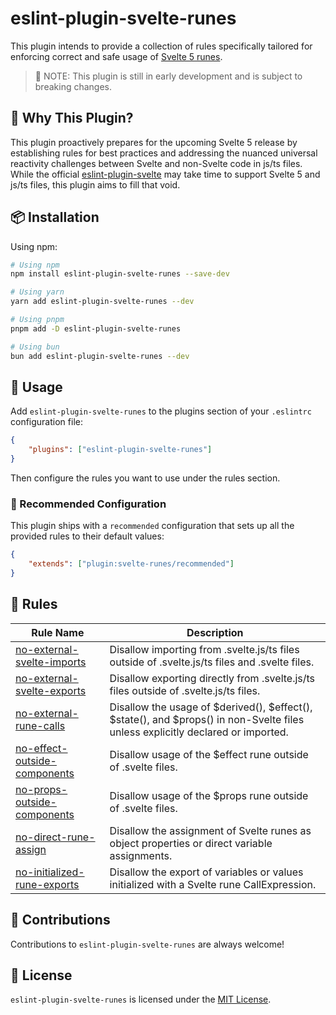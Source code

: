 # eslint-plugin-svelte-runes

This plugin intends to provide a collection of rules specifically tailored for enforcing correct and safe usage of [Svelte 5 runes](https://svelte.dev/blog/runes).

> 🚧 NOTE: This plugin is still in early development and is subject to breaking changes.

## 🎯 Why This Plugin?

This plugin proactively prepares for the upcoming Svelte 5 release by establishing rules for best practices and addressing the nuanced universal reactivity challenges between Svelte and non-Svelte code in js/ts files. While the official [eslint-plugin-svelte](https://github.com/sveltejs/eslint-plugin-svelte) may take time to support Svelte 5 and js/ts files, this plugin aims to fill that void.

## 📦 Installation

Using npm:

```bash
# Using npm
npm install eslint-plugin-svelte-runes --save-dev

# Using yarn
yarn add eslint-plugin-svelte-runes --dev

# Using pnpm
pnpm add -D eslint-plugin-svelte-runes

# Using bun
bun add eslint-plugin-svelte-runes --dev
```

## 🚀 Usage

Add `eslint-plugin-svelte-runes` to the plugins section of your `.eslintrc` configuration file:

```json
{
    "plugins": ["eslint-plugin-svelte-runes"]
}
```

Then configure the rules you want to use under the rules section.

### 🔧 Recommended Configuration

This plugin ships with a `recommended` configuration that sets up all the provided rules to their default values:

```json
{
    "extends": ["plugin:svelte-runes/recommended"]
}
```

## 📜 Rules

| Rule Name                                                                  | Description                                                                                                                     |
| -------------------------------------------------------------------------- | ------------------------------------------------------------------------------------------------------------------------------- |
| [no-external-svelte-imports](docs/rules/no-external-svelte-imports.md)     | Disallow importing from .svelte.js/ts files outside of .svelte.js/ts files and .svelte files.                                   |
| [no-external-svelte-exports](docs/rules/no-external-svelte-exports.md)     | Disallow exporting directly from .svelte.js/ts files outside of .svelte.js/ts files.                                            |
| [no-external-rune-calls](docs/rules/no-external-rune-calls.md)             | Disallow the usage of $derived(), $effect(), $state(), and $props() in non-Svelte files unless explicitly declared or imported. |
| [no-effect-outside-components](docs/rules/no-effect-outside-components.md) | Disallow usage of the $effect rune outside of .svelte files.                                                                    |
| [no-props-outside-components](docs/rules/no-props-outside-components.md)   | Disallow usage of the $props rune outside of .svelte files.                                                                     |
| [no-direct-rune-assign](docs/rules/no-direct-rune-assign.md)               | Disallow the assignment of Svelte runes as object properties or direct variable assignments.                                    |
| [no-initialized-rune-exports](docs/rules/no-initialized-rune-exports.md)   | Disallow the export of variables or values initialized with a Svelte rune CallExpression.                                       |

## 🤝 Contributions

Contributions to `eslint-plugin-svelte-runes` are always welcome!

## 📄 License

`eslint-plugin-svelte-runes` is licensed under the [MIT License](./LICENSE).
